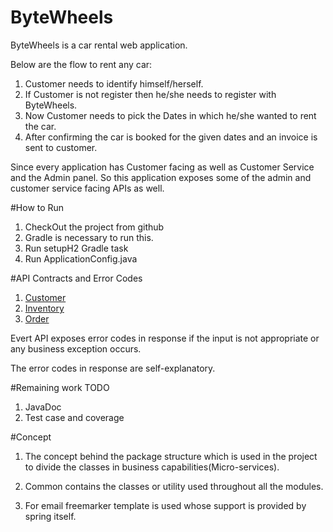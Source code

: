 # ByteWheels
ByteWheels is a car rental web application.

Below are the flow to rent any car:
1. Customer needs to identify himself/herself.
2. If Customer is not register then he/she needs to register with ByteWheels.
3. Now Customer needs to pick the Dates in which he/she wanted to rent the car.
4. After confirming the car is booked for the given dates and an invoice is sent to customer.

Since every application has Customer facing as well as Customer Service and the Admin panel.
So this application exposes some of the admin and customer service facing APIs as well.

#How to Run
1. CheckOut the project from github
2. Gradle is necessary to run this.
3. Run setupH2 Gradle task
4. Run ApplicationConfig.java

#API Contracts and Error Codes
1. [Customer](src/main/java/com/bytewheels/customer/README.md)
2. [Inventory](src/main/java/com/bytewheels/inventory/README.md)
3. [Order](src/main/java/com/bytewheels/order/README.md)

Evert API exposes error codes in response if the input is not appropriate or any business exception occurs.

The error codes in response are self-explanatory.

#Remaining work TODO
1. JavaDoc
2. Test case and coverage

#Concept
1. The concept behind the package structure which is used in the project to divide the classes in business capabilities(Micro-services).

2. Common contains the classes or utility used throughout all the modules.

3. For email freemarker template is used whose support is provided by spring itself.
